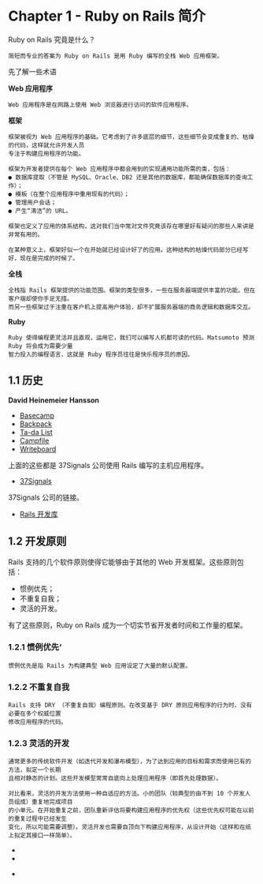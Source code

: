 # Chapter 1 - Ruby on Rails 简介
Ruby on Rails 究竟是什么？

    简短而专业的答案为 Ruby on Rails 是用 Ruby 编写的全栈 Web 应用框架。

先了解一些术语

**Web 应用程序**

    Web 应用程序是在网路上使用 Web 浏览器进行访问的软件应用程序。

**框架**

    框架被视为 Web 应用程序的基础。它考虑到了许多底层的细节，这些细节会变成重复的、枯燥的代码，这样就允许开发人员
    专注于构建应用程序的功能。

    框架为开发者提供在每个 Web 应用程序中都会用到的实现通用功能所需的类，包括：
    ● 数据库提取（不管是 MySQL、Oracle、DB2 还是其他的数据库，都能确保数据库的查询工作）；
    ● 模板（在整个应用程序中重用现有的代码）；
    ● 管理用户会话；
    ● 产生“清洁”的 URL。

    框架也定义了应用的体系结构，这对我们当中常对文件究竟该存在哪里好有疑问的那些人来讲是非常有用的。

    在某种意义上，框架好似一个在开始就已经设计好了的应用。这种结构的枯燥代码部分已经写好，现在是完成的时候了。

**全栈**

    全栈指 Rails 框架提供的功能范围。框架的类型很多，一些在服务器端提供丰富的功能，但在客户端却使你手足无措。
    而另一些框架过于注重在客户机上提高用户体验，却不扩展服务器端的商务逻辑和数据库交互。

**Ruby**

    Ruby 使得编程更灵活并且直观，运用它，我们可以编写人机都可读的代码。Matsumoto 预测 Ruby 将会成为需要少量
    智力投入的编程语言，这就是 Ruby 程序员往往是快乐程序员的原因。


## 1.1 历史
**David Heinemeier Hansson**

 * [Basecamp](http://www.basecamphq.com/)
 * [Backpack](http://www.backpackit.com/)
 * [Ta-da List](http://www.tadalist.com/)
 * [Campfile](http://www.campfirenow.com/)
 * [Writeboard](http://www.writeboard.com/)

上面的这些都是 37Signals 公司使用 Rails 编写的主机应用程序。

 * [37Signals](http://www.37signals.com/)

37Signals 公司的链接。

 * [Rails 开发库](http://dev.rubyonrails.org/)

## 1.2 开发原则
Rails 支持的几个软件原则使得它能够由于其他的 Web 开发框架。这些原则包括：

 * 惯例优先；
 * 不重复自我；
 * 灵活的开发。

有了这些原则，Ruby on Rails 成为一个切实节省开发者时间和工作量的框架。

### 1.2.1 惯例优先‘

    惯例优先是指 Rails 为构建典型 Web 应用设定了大量的默认配置。

### 1.2.2 不重复自我

    Rails 支持 DRY （不重复自我）编程原则。在改变基于 DRY 原则应用程序的行为时，没有必要在多个权威位置
    修改应用程序的代码。

### 1.2.3 灵活的开发

    通常更多的传统软件开发（如迭代开发和瀑布模型），为了达到应用的目标和需求而使用已有的方法，拟定一个长期
    且相对静态的计划。这些开发模型常常自底向上处理应用程序（即首先处理数据）。

    对比看来，灵活的开发方法使用一种自适应的方法。小的团队（较典型的由不到 10 个开发人员组成）重复地完成项目
    的小单元。在开始重复之前，团队重新评估将要构建应用程序的优先权（这些优先权可能在以前的重复过程中已经发生
    变化，所以可能需要调整）。灵活开发也需要自顶向下构建应用程序，从设计开始（这样和在纸上拟定其接口一样简单）。



 *
 *

 * []()
